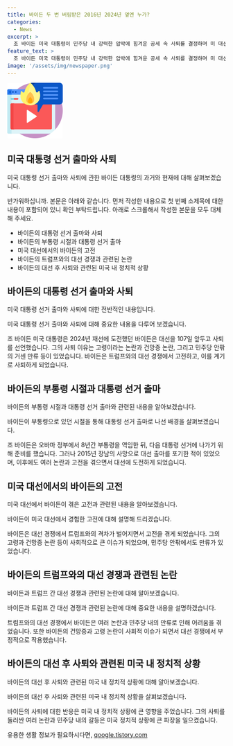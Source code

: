 ```yaml
---
title: 바이든 두 번 버림받은 2016년 2024년 옆엔 누가?
categories:
  - News
excerpt: >
  조 바이든 미국 대통령이 민주당 내 강력한 압박에 힘겨운 공세 속 사퇴를 결정하며 미 대선 클릭 경쟁력 상실. 버락 오바마 전 대통령의 지지까지 얻지 못한 바이든의 급작스러운 결정에 대한 배경과 향후 영향은 무엇일까? 2020년 대선에서 트럼프에 승리해 대통령에 취임했던 바이든의 당시 어려움과 이를 둘러싼 이야기들은 무엇일까? 실수와 논란이 끊이지 않았던 바이든의 마지막 대선과 그의 미래는? 이에 대한 전례없는 사퇴와 발표 이후 미국 정치계가 어떻게 흔들릴지, 여론과 전망은? 
feature_text: >
  조 바이든 미국 대통령이 민주당 내 강력한 압박에 힘겨운 공세 속 사퇴를 결정하며 미 대선 클릭 경쟁력 상실. 버락 오바마 전 대통령의 지지까지 얻지 못한 바이든의 급작스러운 결정에 대한 배경과 향후 영향은 무엇일까? 2020년 대선에서 트럼프에 승리해 대통령에 취임했던 바이든의 당시 어려움과 이를 둘러싼 이야기들은 무엇일까? 실수와 논란이 끊이지 않았던 바이든의 마지막 대선과 그의 미래는? 이에 대한 전례없는 사퇴와 발표 이후 미국 정치계가 어떻게 흔들릴지, 여론과 전망은? 
image: '/assets/img/newspaper.png'
---
```


<p><img src="/assets/img/news.png" alt="rentncar 속보" /></p>

<h2 data-ke-size="size26">미국 대통령 선거 출마와 사퇴</h2>

<p>미국 대통령 선거 출마와 사퇴에 관한 바이든 대통령의 과거와 현재에 대해 살펴보겠습니다.</p>

<p data-ke-size="size16">반가워하십니까. 본문은 아래와 같습니다. 먼저 작성한 내용으로 첫 번째 소제목에 대한 내용이 포함되어 있니 확인 부탁드립니다. 아래로 스크롤해서 작성한 본문을 모두 대체해 주세요.</p>

<ul>
  <li>바이든의 대통령 선거 출마와 사퇴</li>
  <li>바이든의 부통령 시절과 대통령 선거 출마</li>
  <li>미국 대선에서의 바이든의 고전</li>
  <li>바이든의 트럼프와의 대선 경쟁과 관련된 논란</li>
  <li>바이든의 대선 후 사퇴와 관련된 미국 내 정치적 상황</li>
</ul>

<h2 data-ke-size="size26">바이든의 대통령 선거 출마와 사퇴</h2>

<p>미국 대통령 선거 출마와 사퇴에 대한 전반적인 내용입니다.</p>

<p data-ke-size="size16">미국 대통령 선거 출마와 사퇴에 대해 중요한 내용을 다루어 보겠습니다.</p>

<p>조 바이든 미국 대통령은 2024년 재선에 도전했던 바이든은 대선을 107일 앞두고 사퇴를 선언했습니다. 그의 사퇴 이유는 고령이라는 논란과 건망증 논란, 그리고 민주당 안팎의 거센 만류 등이 있었습니다. 바이든은 트럼프와의 대선 경쟁에서 고전하고, 이를 계기로 사퇴하게 되었습니다.</p>

<h2 data-ke-size="size26">바이든의 부통령 시절과 대통령 선거 출마</h2>

<p>바이든의 부통령 시절과 대통령 선거 출마와 관련된 내용을 알아보겠습니다.</p>

<p data-ke-size="size16">바이든이 부통령으로 있던 시절을 통해 대통령 선거 출마로 나선 배경을 살펴보겠습니다.</p>

<p>조 바이든은 오바마 정부에서 8년간 부통령을 역임한 뒤, 다음 대통령 선거에 나가기 위해 준비를 했습니다. 그러나 2015년 장남의 사망으로 대선 출마를 포기한 적이 있었으며, 이후에도 여러 논란과 고전을 겪으면서 대선에 도전하게 되었습니다.</p>

<h2 data-ke-size="size26">미국 대선에서의 바이든의 고전</h2>

<p>미국 대선에서 바이든이 겪은 고전과 관련된 내용을 알아보겠습니다.</p>

<p data-ke-size="size16">바이든이 미국 대선에서 경험한 고전에 대해 설명해 드리겠습니다.</p>

<p>바이든은 대선 경쟁에서 트럼프와의 격차가 벌어지면서 고전을 겪게 되었습니다. 그의 고령과 건망증 논란 등이 사회적으로 큰 이슈가 되었으며, 민주당 안팎에서도 만류가 있었습니다.</p>

<h2 data-ke-size="size26">바이든의 트럼프와의 대선 경쟁과 관련된 논란</h2>

<p>바이든과 트럼프 간 대선 경쟁과 관련된 논란에 대해 알아보겠습니다.</p>

<p data-ke-size="size16">바이든과 트럼프 간 대선 경쟁과 관련된 논란에 대해 중요한 내용을 설명하겠습니다.</p>

<p>트럼프와의 대선 경쟁에서 바이든은 여러 논란과 민주당 내의 만류로 인해 어려움을 겪었습니다. 또한 바이든의 건망증과 고령 논란이 사회적 이슈가 되면서 대선 경쟁에서 부정적으로 작용했습니다.</p>

<h2 data-ke-size="size26">바이든의 대선 후 사퇴와 관련된 미국 내 정치적 상황</h2>

<p>바이든의 대선 후 사퇴와 관련된 미국 내 정치적 상황에 대해 알아보겠습니다.</p>

<p data-ke-size="size16">바이든의 대선 후 사퇴와 관련된 미국 내 정치적 상황을 살펴보겠습니다.</p>

<p>바이든의 사퇴에 대한 반응은 미국 내 정치적 상황에 큰 영향을 주었습니다. 그의 사퇴를 둘러싼 여러 논란과 민주당 내의 갈등은 미국 정치적 상황에 큰 파장을 일으켰습니다.</p>
유용한 생활 정보가 필요하시다면, <a href="https://qoogle.tistory.com" rel="dofollow">qoogle.tistory.com</a>


